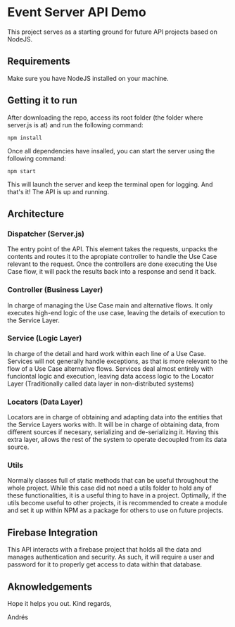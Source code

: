# Event Server API Demo

This project serves as a starting ground for future API projects based on NodeJS.

## Requirements

Make sure you have NodeJS installed on your machine.

## Getting it to run

After downloading the repo, access its root folder (the folder where server.js is at) and run the following command:
```
npm install
```
Once all dependencies have insalled, you can start the server using the following command:
```
npm start
```
This will launch the server and keep the terminal open for logging. 
And that's it! The API is up and running.

## Architecture

### Dispatcher (Server.js)
The entry point of the API. This element takes the requests, unpacks the contents and routes it to the apropiate controller to handle the Use Case relevant to the request. Once the controllers are done executing the Use Case flow, it will pack the results back into a response and send it back.

### Controller (Business Layer)
In charge of managing the Use Case main and alternative flows. It only executes high-end logic of the use case, leaving the details of execution to the Service Layer.

### Service (Logic Layer)
In charge of the detail and hard work within each line of a Use Case. Services will not generally handle exceptions, as that is more relevant to the flow of a Use Case alternative flows. Services deal almost entirely with funciontal logic and execution, leaving data access logic to the Locator Layer (Traditionally called data layer in non-distributed systems)

### Locators (Data Layer)
Locators are in charge of obtaining and adapting data into the entities that the Service Layers works with. It will be in charge of obtaining data, from different sources if necesary, serializing and de-serializing it. Having this extra layer, allows the rest of the system to operate decoupled from its data source.

### Utils
Normally classes full of static methods that can be useful throughout the whole project. While this case did not need a utils folder to hold any of these functionalities, it is a useful thing to have in a project. Optimally, if the utils become useful to other projects, it is recommended to create a module and set it up within NPM as a package for others to use on future projects.

## Firebase Integration

This API interacts with a firebase project that holds all the data and manages authentication and security. As such, it will require a user and password for it to properly get access to data within that database.

## Aknowledgements

Hope it helps you out.
Kind regards,

Andrés
